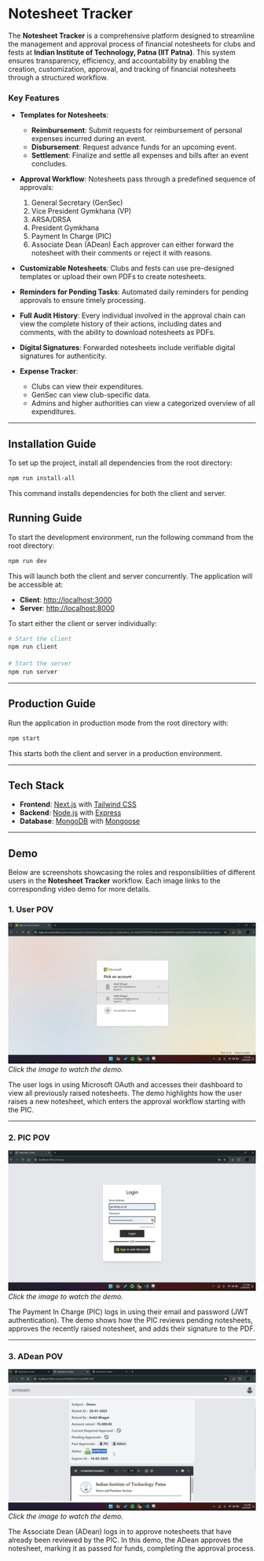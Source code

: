 # Notesheet Tracker

The **Notesheet Tracker** is a comprehensive platform designed to streamline the management and approval process of financial notesheets for clubs and fests at **Indian Institute of Technology, Patna (IIT Patna)**. This system ensures transparency, efficiency, and accountability by enabling the creation, customization, approval, and tracking of financial notesheets through a structured workflow.

### Key Features

-   **Templates for Notesheets**:

    -   **Reimbursement**: Submit requests for reimbursement of personal expenses incurred during an event.
    -   **Disbursement**: Request advance funds for an upcoming event.
    -   **Settlement**: Finalize and settle all expenses and bills after an event concludes.

-   **Approval Workflow**:
    Notesheets pass through a predefined sequence of approvals:

    1. General Secretary (GenSec)
    2. Vice President Gymkhana (VP)
    3. ARSA/DRSA
    4. President Gymkhana
    5. Payment In Charge (PIC)
    6. Associate Dean (ADean)
       Each approver can either forward the notesheet with their comments or reject it with reasons.

-   **Customizable Notesheets**:
    Clubs and fests can use pre-designed templates or upload their own PDFs to create notesheets.

-   **Reminders for Pending Tasks**:
    Automated daily reminders for pending approvals to ensure timely processing.

-   **Full Audit History**:
    Every individual involved in the approval chain can view the complete history of their actions, including dates and comments, with the ability to download notesheets as PDFs.

-   **Digital Signatures**:
    Forwarded notesheets include verifiable digital signatures for authenticity.

-   **Expense Tracker**:
    -   Clubs can view their expenditures.
    -   GenSec can view club-specific data.
    -   Admins and higher authorities can view a categorized overview of all expenditures.

---

## Installation Guide

To set up the project, install all dependencies from the root directory:

```bash
npm run install-all
```

This command installs dependencies for both the client and server.

## Running Guide

To start the development environment, run the following command from the root directory:

```bash
npm run dev
```

This will launch both the client and server concurrently. The application will be accessible at:

-   **Client**: [http://localhost:3000](http://localhost:3000)
-   **Server**: [http://localhost:8000](http://localhost:8000)

To start either the client or server individually:

```bash
# Start the client
npm run client

# Start the server
npm run server
```

---

## Production Guide

Run the application in production mode from the root directory with:

```bash
npm start
```

This starts both the client and server in a production environment.

---

## Tech Stack

-   **Frontend**: [Next.js](https://nextjs.org/) with [Tailwind CSS](https://tailwindcss.com/)
-   **Backend**: [Node.js](https://nodejs.org/) with [Express](https://expressjs.com/)
-   **Database**: [MongoDB](https://www.mongodb.com/) with [Mongoose](https://mongoosejs.com/)

---

## Demo

Below are screenshots showcasing the roles and responsibilities of different users in the **Notesheet Tracker** workflow. Each image links to the corresponding video demo for more details.

### 1. User POV

[![User POV](demo/user.png)](https://drive.google.com/file/d/1aKb41pOznM3RUklQKj3pEbA0u_BmjQOp/view?usp=sharing)  
_Click the image to watch the demo._

The user logs in using Microsoft OAuth and accesses their dashboard to view all previously raised notesheets. The demo highlights how the user raises a new notesheet, which enters the approval workflow starting with the PIC.

---

### 2. PIC POV

[![PIC POV](demo/pic.png)](https://drive.google.com/file/d/13pU6N0UpKEzw35U8tpzjjOeqSbTyBR3g/view?usp=sharing)  
_Click the image to watch the demo._

The Payment In Charge (PIC) logs in using their email and password (JWT authentication). The demo shows how the PIC reviews pending notesheets, approves the recently raised notesheet, and adds their signature to the PDF.

---

### 3. ADean POV

[![ADean POV](demo/adean.png)](https://drive.google.com/file/d/1ytr6IJjRNMNwru59bdF5ybZQOfhSXIuz/view?usp=sharing)  
_Click the image to watch the demo._

The Associate Dean (ADean) logs in to approve notesheets that have already been reviewed by the PIC. In this demo, the ADean approves the notesheet, marking it as passed for funds, completing the approval process.